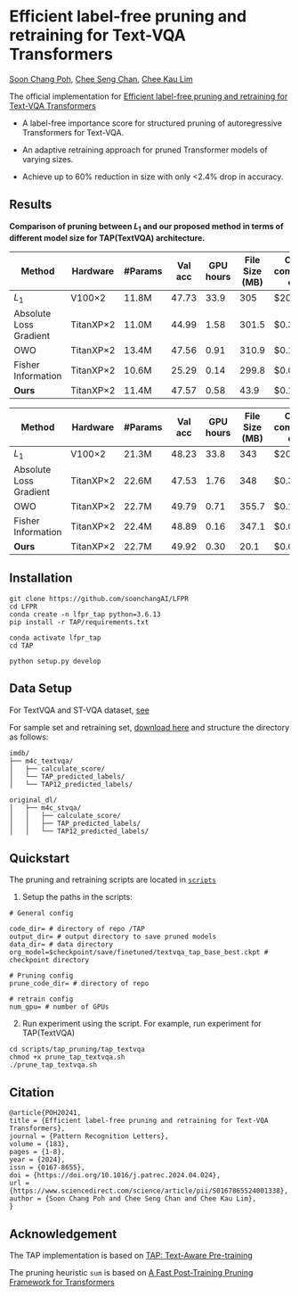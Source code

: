 # Efficient label-free pruning and retraining for Text-VQA Transformers

[Soon Chang Poh](https://github.com/soonchangAI), [Chee Seng Chan](http://cs-chan.com), [Chee Kau Lim](https://umexpert.um.edu.my/limck.html)


The official implementation for [Efficient label-free pruning and retraining for Text-VQA Transformers](https://www.sciencedirect.com/science/article/abs/pii/S0167865524001338)


* A label-free importance score for structured pruning of autoregressive Transformers for Text-VQA.

*  An adaptive retraining approach for pruned Transformer models of varying sizes.

* Achieve up to 60% reduction in size with only <2.4% drop in accuracy.

## Results

**Comparison of pruning between $L_1$ and our proposed method in terms of different model size for TAP(TextVQA) architecture.**

| Method                              | Hardware      | \#Params | Val acc | GPU hours | File Size (MB) | Cloud computing cost |
|-------------------------------------|---------------|----------|---------|------------|----------------|-----------------------|
| $L_1$        | V100×2        | 11.8M    | 47.73   | 33.9       | 305            | \$207.5               |
| Absolute Loss Gradient              | TitanXP×2     | 11.0M    | 44.99   | 1.58       | 301.5          | \$0.316               |
| OWO                                 | TitanXP×2     | 13.4M    | 47.56   | 0.91       | 310.9          | \$0.182               |
| Fisher Information                  | TitanXP×2     | 10.6M    | 25.29   | 0.14       | 299.8          | \$0.028               |
| **Ours**                            | TitanXP×2     | 11.4M    | 47.57   | 0.58       | 43.9           | \$0.116               |

| Method                              | Hardware      | \#Params | Val acc | GPU hours | File Size (MB) | Cloud computing cost |
|-------------------------------------|---------------|----------|---------|------------|----------------|-----------------------|
| $L_1$       | V100×2        | 21.3M    | 48.23   | 33.8       | 343            | \$206.9               |
| Absolute Loss Gradient              | TitanXP×2     | 22.6M    | 47.53   | 1.76       | 348            | \$0.352               |
| OWO                                 | TitanXP×2     | 22.7M    | 49.79   | 0.71       | 355.7          | \$0.142               |
| Fisher Information                  | TitanXP×2     | 22.4M    | 48.89   | 0.16       | 347.1          | \$0.032               |
| **Ours**                            | TitanXP×2     | 22.7M    | 49.92   | 0.30       | 20.1           | \$0.06                |



## Installation 
```
git clone https://github.com/soonchangAI/LFPR
cd LFPR
conda create -n lfpr_tap python=3.6.13
pip install -r TAP/requirements.txt

conda activate lfpr_tap
cd TAP

python setup.py develop

```

## Data Setup

For TextVQA and ST-VQA dataset, [see](TAP/data/README.md)

For sample set and retraining set, [download here](https://drive.google.com/drive/folders/1ls7UOG7eg6gP8gXEnijrkTUvDMkIGxIN?usp=sharing) and structure the directory as follows:
```
imdb/
├── m4c_textvqa/
│   ├── calculate_score/
│   └── TAP_predicted_labels/
│   └── TAP12_predicted_labels/

original_dl/
│   ├── m4c_stvqa/
│   │   ├── calculate_score/
│   │   ├── TAP_predicted_labels/
│   │   └── TAP12_predicted_labels/
```

## Quickstart

The pruning and retraining scripts are located in <code>[scripts](scripts)</code>

1. Setup the paths in the scripts:
```
# General config

code_dir= # directory of repo /TAP
output_dir= # output directory to save pruned models
data_dir= # data directory
org_model=$checkpoint/save/finetuned/textvqa_tap_base_best.ckpt # checkpoint directory

# Pruning config
prune_code_dir= # directory of repo

# retrain config
num_gpu= # number of GPUs
```

2. Run experiment using the script. For example, run experiment for TAP(TextVQA)

```
cd scripts/tap_pruning/tap_textvqa
chmod +x prune_tap_textvqa.sh
./prune_tap_textvqa.sh
```

## Citation
```
@article{POH20241,
title = {Efficient label-free pruning and retraining for Text-VQA Transformers},
journal = {Pattern Recognition Letters},
volume = {183},
pages = {1-8},
year = {2024},
issn = {0167-8655},
doi = {https://doi.org/10.1016/j.patrec.2024.04.024},
url = {https://www.sciencedirect.com/science/article/pii/S0167865524001338},
author = {Soon Chang Poh and Chee Seng Chan and Chee Kau Lim},
}
```

## Acknowledgement
The TAP implementation is based on [TAP: Text-Aware Pre-training](https://github.com/microsoft/TAP)

The pruning heuristic <code>sum</code> is based on [A Fast Post-Training Pruning Framework for Transformers](https://github.com/WoosukKwon/retraining-free-pruning)
